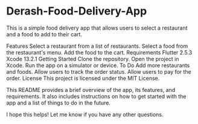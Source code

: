 # Derash-Food-Delivery-App 
This is a simple food delivery app that allows users to select a restaurant and a food to add to their cart.

Features
Select a restaurant from a list of restaurants.
Select a food from the restaurant's menu.
Add the food to the cart.
Requirements
Flutter 2.5.3
Xcode 13.2.1 
Getting Started
Clone the repository.
Open the project in Xcode.
Run the app on a simulator or device.
To Do
Add more restaurants and foods.
Allow users to track the order status.
Allow users to pay for the order.
License
This project is licensed under the MIT License.

This README provides a brief overview of the app, its features, and requirements. It also includes instructions on how to get started with the app and a list of things to do in the future.

I hope this helps! Let me know if you have any other questions.
